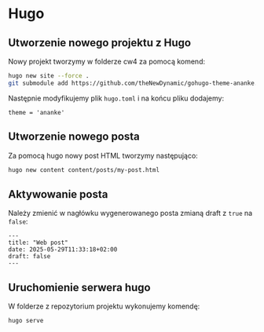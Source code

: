 # Hugo

## Utworzenie nowego projektu z Hugo

Nowy projekt tworzymy w folderze cw4 za pomocą komend:

``` sh
hugo new site --force .
git submodule add https://github.com/theNewDynamic/gohugo-theme-ananke.git themes/ananke
```

Następnie modyfikujemy plik `hugo.toml` i na końcu pliku dodajemy:

```
theme = 'ananke'
```

## Utworzenie nowego posta

Za pomocą hugo nowy post HTML tworzymy następująco:

``` sh
hugo new content content/posts/my-post.html
```

## Aktywowanie posta

Należy zmienić w nagłówku wygenerowanego posta zmianą draft z `true` na `false`:

```
---
title: "Web post"
date: 2025-05-29T11:33:18+02:00
draft: false
---
```

## Uruchomienie serwera hugo

W folderze z repozytorium projektu wykonujemy komendę:

``` sh
hugo serve
```

